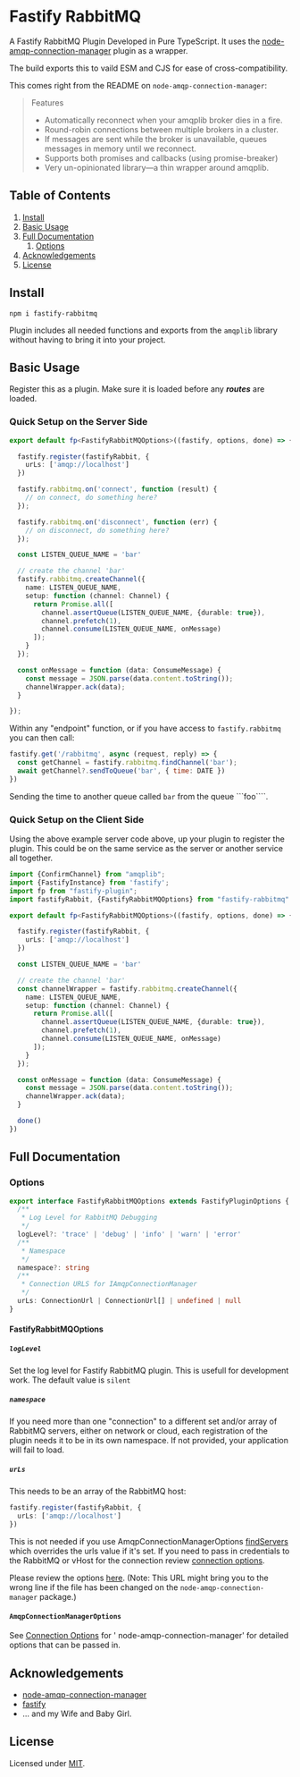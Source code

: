 # Fastify RabbitMQ

A Fastify RabbitMQ Plugin Developed in Pure TypeScript.
It uses the [node-amqp-connection-manager](https://github.com/jwalton/node-amqp-connection-manager) plugin as a wrapper.

The build exports this to vaild ESM and CJS for ease of cross-compatibility.

This comes right from the README on ```node-amqp-connection-manager```:

> Features
> * Automatically reconnect when your amqplib broker dies in a fire.
> * Round-robin connections between multiple brokers in a cluster.
> * If messages are sent while the broker is unavailable, queues messages in memory until we reconnect.
> * Supports both promises and callbacks (using promise-breaker)
> * Very un-opinionated library—a thin wrapper around amqplib.

## Table of Contents

1. [Install](#install)
2. [Basic Usage](#basic-usage)
3. [Full Documentation](#full-documentation)
    1. [Options](#options)
4. [Acknowledgements](#acknowledgements)
5. [License](#license)

## Install

```
npm i fastify-rabbitmq
```

Plugin includes all needed functions and exports from the ```amqplib``` library
without having to bring it into your project.

## Basic Usage

Register this as a plugin.
Make sure it is loaded before any ***routes*** are loaded.

### Quick Setup on the Server Side

```typescript
export default fp<FastifyRabbitMQOptions>((fastify, options, done) => {

  fastify.register(fastifyRabbit, {
    urLs: ['amqp://localhost']
  })

  fastify.rabbitmq.on('connect', function (result) {
    // on connect, do something here?
  });

  fastify.rabbitmq.on('disconnect', function (err) {
    // on disconnect, do something here?
  });

  const LISTEN_QUEUE_NAME = 'bar'

  // create the channel 'bar'
  fastify.rabbitmq.createChannel({
    name: LISTEN_QUEUE_NAME,
    setup: function (channel: Channel) {
      return Promise.all([
        channel.assertQueue(LISTEN_QUEUE_NAME, {durable: true}),
        channel.prefetch(1),
        channel.consume(LISTEN_QUEUE_NAME, onMessage)
      ]);
    }
  });

  const onMessage = function (data: ConsumeMessage) {
    const message = JSON.parse(data.content.toString());
    channelWrapper.ack(data);
  }

});
```

Within any "endpoint" function, or if you have access to ```fastify.rabbitmq``` you can then call:

```js
fastify.get('/rabbitmq', async (request, reply) => {
  const getChannel = fastify.rabbitmq.findChannel('bar');
  await getChannel?.sendToQueue('bar', { time: DATE })
})
```

Sending the time to another queue called ```bar``` from the queue ```foo````.

### Quick Setup on the Client Side

Using the above example server code above, up your plugin to register the plugin.
This could be on the same service as the server or another service all together.

```typescript
import {ConfirmChannel} from "amqplib";
import {FastifyInstance} from 'fastify';
import fp from "fastify-plugin";
import fastifyRabbit, {FastifyRabbitMQOptions} from "fastify-rabbitmq"

export default fp<FastifyRabbitMQOptions>((fastify, options, done) => {

  fastify.register(fastifyRabbit, {
    urLs: ['amqp://localhost']
  })

  const LISTEN_QUEUE_NAME = 'bar'

  // create the channel 'bar'
  const channelWrapper = fastify.rabbitmq.createChannel({
    name: LISTEN_QUEUE_NAME,
    setup: function (channel: Channel) {
      return Promise.all([
        channel.assertQueue(LISTEN_QUEUE_NAME, {durable: true}),
        channel.prefetch(1),
        channel.consume(LISTEN_QUEUE_NAME, onMessage)
      ]);
    }
  });

  const onMessage = function (data: ConsumeMessage) {
    const message = JSON.parse(data.content.toString());
    channelWrapper.ack(data);
  }

  done()
})
```

## Full Documentation

### Options

```typescript
export interface FastifyRabbitMQOptions extends FastifyPluginOptions {
  /**
   * Log Level for RabbitMQ Debugging
   */
  logLevel?: 'trace' | 'debug' | 'info' | 'warn' | 'error'
  /**
   * Namespace
   */
  namespace?: string
  /**
   * Connection URLS for IAmqpConnectionManager
   */
  urLs: ConnectionUrl | ConnectionUrl[] | undefined | null
}
```

#### FastifyRabbitMQOptions

##### `logLevel`

Set the log level for Fastify RabbitMQ plugin. This is usefull for development work. The default value is ```silent```

##### `namespace`

If you need more than one "connection" to a different set and/or array of RabbitMQ servers,
either on network or cloud, each registration of the plugin needs it to be in its own namespace.
If not provided, your application will fail to load.

##### `urLs`

This needs to be an array of the RabbitMQ host:

```typescript
fastify.register(fastifyRabbit, {
  urLs: ['amqp://localhost']
})
```

This is not needed
if you use
AmqpConnectionManagerOptions [findServers](https://github.com/jwalton/node-amqp-connection-manager#connecturls-options)
which overrides the urls value if it's set.
If you need
to pass in credentials to the RabbitMQ or vHost for the connection
review [connection options](#amqpconnectionmanageroptions).

Please review the
options [here](https://github.com/jwalton/node-amqp-connection-manager/blob/master/src/AmqpConnectionManager.ts#L26C13-L26C34).
(Note:
This URL might bring you to the wrong line
if the file has been changed on the ```node-amqp-connection-manager``` package.)

#### ```AmqpConnectionManagerOptions```

See [Connection Options](https://github.com/jwalton/node-amqp-connection-manager#connecturls-options) for '
node-amqp-connection-manager' for detailed options that can be passed in.

## Acknowledgements

- [node-amqp-connection-manager](https://github.com/jwalton/node-amqp-connection-manager)
- [fastify](https://fastify.dev/)
- ... and my Wife and Baby Girl.

## License

Licensed under [MIT](./LICENSE).